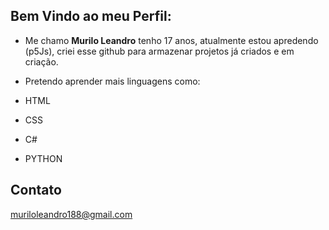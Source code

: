 ## Bem Vindo ao meu Perfil:

* Me chamo **Murilo Leandro** tenho 17 anos, atualmente estou apredendo (p5Js), 
criei esse github para armazenar projetos já criados e em criação.



* Pretendo aprender mais linguagens como:
* HTML
* CSS
* C#
* PYTHON

## Contato
muriloleandro188@gmail.com
